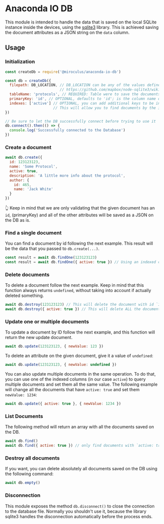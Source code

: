 # Anaconda IO DB

This module is intended to handle the data that is saved on the local SQLite
instance inside the devices, using the [sqlite3](https://github.com/mapbox/node-sqlite3)
library. This is achieved saving the document attributes as a JSON string on the `data` column.

## Usage

### Initialization

```javascript
const createDb = require('@miroculus/anaconda-io-db')

const db = createDb({
  filepath: DB_LOCATION, // DB_LOCATION can be any of the values defined here:
                         // https://github.com/mapbox/node-sqlite3/wiki/API#new-sqlite3databasefilename-mode-callback
  tableName: 'protocols', // REQUIRED: Table were to save the documents
  primaryKey: 'id', // OPTIONAL, defaults to 'id'; is the column name of the documents primary key
  indexes: ['active'] // OPTIONAL, you can add additional keys to be indexed
                      // This will allow you to find documents by the indexed column
})

// Be sure to let the DB successfully connect before trying to use it
db.connect().then(() => {
  console.log('Successfully connected to the Database')
})
```

### Create a document

```javascript
await db.create({
  id: 123123123,
  name: 'Some Protocol',
  active: true,
  description: 'A little more info about the protocol',
  author: {
    id: 465,
    name: 'Jack White'
  }
})
```

👆 Keep in mind that we are only validating that the given document has an `id`,
(primaryKey) and all of the other attributes will be saved as a JSON on the DB
as is.

### Find a single document

You can find a document by id following the next example. This result will be
the data that you passed to `db.create(...)`.

```javascript
const result = await db.findOne(123123123)
const result = await db.findOne({ active: true }) // Using an indexed column
```

### Delete documents

To delete a document follow the next example. Keep in mind that this function
always returns `undefined`, without taking into account if actually deleted
something.

```javascript
await db.destroy(123123123) // This will delete the document with id `123123123`
await db.destroy({ active: true }) // This will delete ALL the documents that have `active: true`
```

### Update one or multiple documents

To update a document by ID follow the next example, and this function will return the
new update document.

```javascript
await db.update(123123123, { newValue: 123 })
```

To delete an attribute on the given document, give it a value of `undefined`:

```javascript
await db.update(123123123, { newValue: undefined })
```

You can also update multiple documents in the same operation. To do that, you can
use one of the indexed columns (in our case `active`) to query multiple documents
and set them all the same value. The following example will change all the documents
that have `active: true` and set them `newValue: 1234`:

```javascript
await db.update({ active: true }, { newValue: 1234 })
```

### List Documents

The following method will return an array with all the documents saved on the
DB.

```javascript
await db.find()
await db.find({ active: true }) // only find documents with `active: true`
```

### Destroy all documents

If you want, you can delete absolutely all documents saved on the DB using
the following command:

```javascript
await db.empty()
```

### Disconnection

This module exposes the method `db.disconnect()` to close the connection to the
database file. Normally you shouldn't use it, because the library sqlite3 handles
the disconnection automatically before the process ends.
